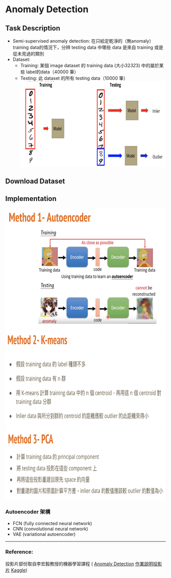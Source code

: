 # Anomaly Detection
## Task Description
* Semi-supervised anomaly detection: 在只給定乾淨的（無anomaly）training data的情況下，分辨 testing data 中哪些 data 是來自 training 或是從未見過的類別
* Dataset:
  * Training: 某個 image dataset 的 training data (大小32*32*3) 中的屬於某些 label的data（40000 筆）
  * Testing: 此 dataset 的所有 testing data（10000 筆）
<img src="images/task.png" width=730 height=270 /> <br>
## Download Dataset

## Implementation
<img src="images/method1.png" width=650 height=380 /> <br>
<img src="images/method2.png" width=745 height=310 /> <br>
<img src="images/method3.png" width=750 height=220 /> <br>
### Autoencoder 架構
* FCN (fully connected neural network)
* CNN (convolutional neural network)
* VAE (variational autoencoder)

---
### Reference:
投影片部份取自李宏毅教授的機器學習課程 (
[Anomaly Detection](http://speech.ee.ntu.edu.tw/~tlkagk/courses/ML_2019/Lecture/Detection%20(v9).pdf)
[作業說明投影片](https://docs.google.com/presentation/d/1kvYOBycYRs9P-nWrlZNnwmdnnAO6w69jKjCxmTRlNqU/edit#slide=id.p2)
[Kaggle](https://www.kaggle.com/c/ml2020spring-hw10))

